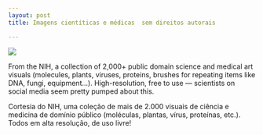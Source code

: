 ```yaml
---
layout: post
title: Imagens cientíticas e médicas  sem direitos autorais

---
```

![ ](/images/nih-images-04.avif)



From the NIH, a collection of 2,000+ public domain science and medical art visuals (molecules, plants, viruses, proteins, brushes for repeating items like DNA, fungi, equipment…). High-resolution, free to use — scientists on social media seem pretty pumped about this.

Cortesia do NIH, uma coleção de mais de 2.000 visuais de ciência e medicina de domínio público (moléculas, plantas, vírus, proteínas, etc.).
Todos em alta resolução, de uso livre!


